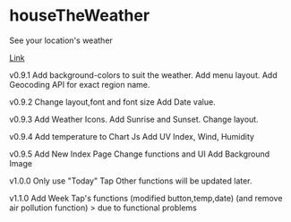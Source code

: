 # houseTheWeather
See your location's weather

<a href="https://kihyun1998.github.io/houseTheWeather/index.html">Link</a>

v0.9.1 Add background-colors to suit the weather.
       Add menu layout.
       Add Geocoding API for exact region name.

v0.9.2 Change layout,font and font size
       Add Date value.

v0.9.3 Add Weather Icons.
       Add Sunrise and Sunset.
       Change layout.

v0.9.4 Add temperature to Chart Js
       Add UV Index, Wind, Humidity

v0.9.5 Add New Index Page
       Change functions and UI
       Add Background Image

v1.0.0 Only use "Today" Tap
       Other functions will be updated later.

v1.1.0 Add Week Tap's functions
       (modified button,temp,date)
       (and remove air pollution function) > due to functional problems